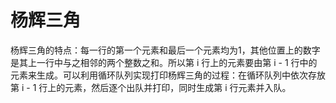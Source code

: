 # 杨辉三角

杨辉三角的特点：每一行的第一个元素和最后一个元素均为1，其他位置上的数字是其上一行中与之相邻的两个整数之和。所以第 i 行上的元素要由第 i - 1 行中的元素来生成。可以利用循环队列实现打印杨辉三角的过程：在循环队列中依次存放第 i - 1 行上的元素，然后逐个出队并打印，同时生成第 i 行元素并入队。